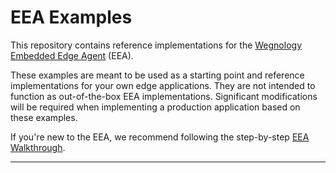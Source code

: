 # EEA Examples

This repository contains reference implementations for the [Wegnology Embedded Edge Agent](https://docs.app.wnology.io/edge-compute/embedded-edge-agent/overview/) (EEA).

These examples are meant to be used as a starting point and reference implementations for your own edge applications. They are not intended to function as out-of-the-box EEA implementations. Significant modifications will be required when implementing a production application based on these examples.

If you're new to the EEA, we recommend following the step-by-step [EEA Walkthrough](https://docs.app.wnology.io//edge-compute/embedded-edge-agent/walkthrough/).

---

<!-- ## License

Copyright &copy; 2021 Wegnology IoT, Inc. All rights reserved.

Licensed under the [MIT](https://github.com/WEGnology/eea-examples/blob/master/LICENSE.txt) license. -->
